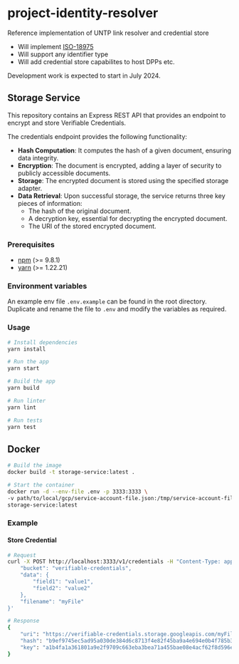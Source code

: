 # project-identity-resolver
Reference implementation of UNTP link resolver and credential store

* Will implement [ISO-18975](https://www.iso.org/standard/85540.html)
* Will support any identifier type
* Will add credential store capabilites to host DPPs etc.

Development work is expected to start in July 2024.

## Storage Service

This repository contains an Express REST API that provides an endpoint to encrypt and store Verifiable Credentials.

The credentials endpoint provides the following functionality:

-   **Hash Computation**: It computes the hash of a given document, ensuring data integrity.
-   **Encryption**: The document is encrypted, adding a layer of security to publicly accessible documents.
-   **Storage**: The encrypted document is stored using the specified storage adapter.
-   **Data Retrieval**: Upon successful storage, the service returns three key pieces of information:
    -   The hash of the original document.
    -   A decryption key, essential for decrypting the encrypted document.
    -   The URI of the stored encrypted document.

### Prerequisites

-   [npm](https://www.npmjs.com/) (>= 9.8.1)
-   [yarn](https://yarnpkg.com/) (>= 1.22.21)

### Environment variables

An example env file `.env.example` can be found in the root directory. Duplicate and rename the file to `.env` and modify the variables as required.

### Usage

```bash
# Install dependencies
yarn install

# Run the app
yarn start

# Build the app
yarn build

# Run linter
yarn lint

# Run tests
yarn test
```

## Docker

```bash
# Build the image
docker build -t storage-service:latest .

# Start the container
docker run -d --env-file .env -p 3333:3333 \
-v path/to/local/gcp/service-account-file.json:/tmp/service-account-file.json \
storage-service:latest
```

### Example

#### Store Credential

```bash
# Request
curl -X POST http://localhost:3333/v1/credentials -H "Content-Type: application/json" -d '{
    "bucket": "verifiable-credentials",
    "data": {
        "field1": "value1",
        "field2": "value2"
    },
    "filename": "myFile"
}'

# Response
{
    "uri": "https://verifiable-credentials.storage.googleapis.com/myFile.json",
    "hash": "b9ef9745ec5ad95a030de384d6c8713f4e82f45ba9a4e694e0b4f785b3b4f8c61fe6cb5a388d31ee2fb919c00211f4eb55ef9a57f947bcda6545d5276ed0d2d5",
    "key": "a1b4fa1a361801a9e2f9709c663eba3bea71a455bae08e4acf62f8d596ece669"
}
```
